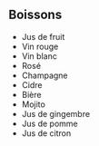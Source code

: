 ## Boissons

- Jus de fruit
- Vin rouge
- Vin blanc
- Rosé
- Champagne
- Cidre
- Bière
- Mojito
- Jus de gingembre
- Jus de pomme
- Jus de citron